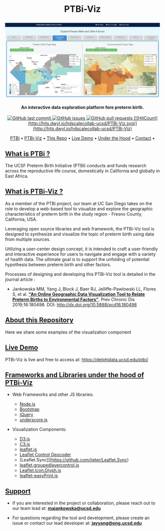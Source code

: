 
<h1 align="center">
 <p>PTBi-Viz</p>
</h1>

<p align="center">
  <a href="https://delphidata.ucsd.edu/ptbi/">
    <img alt="PTBi-Viz" title="PTBi-Viz" src="img/PTBi-Viz-hp.PNG" width="600">
  </a>
</p>

<h4 align="center">An interactive data exploration platform fore preterm birth.</h4>

<p align="center">
    <a href="https://github.com/hdscalecollab-ucsd/PTBi-Viz/commits/master">
    <img src="https://img.shields.io/github/last-commit/hdscalecollab-ucsd/PTBi-Viz.svg?style=flat-square&logo=github&logoColor=white"
         alt="GitHub last commit">
    <a href="https://github.com/hdscalecollab-ucsd/PTBi-Viz/issues">
    <img src="https://img.shields.io/github/issues-raw/hdscalecollab-ucsd/PTBi-Viz.svg?style=flat-square&logo=github&logoColor=white"
         alt="GitHub issues">
    <a href="https://github.com/hdscalecollab-ucsd/PTBi-Viz/pulls">
    <img src="https://img.shields.io/github/issues-pr-raw/hdscalecollab-ucsd/PTBi-Viz.svg?style=flat-square&logo=github&logoColor=white"
         alt="GitHub pull requests">
    <a href="http://hits.dwyl.io/hdscalecollab-ucsd/PTBi-Viz.svg?style=flat-square&logo=github&logoColor=white">
    [![HitCount](http://hits.dwyl.io/hdscalecollab-ucsd/PTBi-Viz.svg)](http://hits.dwyl.io/hdscalecollab-ucsd/PTBi-Viz)
</p>
      
<p align="center">
  <a href="#ptbi">PTBi</a> •
  <a href="#installation">PTBi-Viz</a> •
  <a href="#about">This Repo</a> •
  <a href="#demo">Live Demo</a> •
  <a href="#libs">Under the Hood</a> •
  <a href="#support">Contact</a> •
</p>


## [What is PTBi ?](#ptbi)

The UCSF Preterm Birth Initiative (PTBi) conducts and funds research across the reproductive life course, domestically in California and globally in East Africa.

## [What is PTBi-Viz ?](#ptbi-viz)

As a member of the PTBi project, our team at UC San Diego takes on the role to develop a web-based tool to visualize and explore the geographic characteristics of preterm birth in the study region - Fresno County, California, USA. 

 
Leveraging open source libraries and web framework, the PTBi-Viz tool is designed to synthesize and visualize the topic of preterm birth using data from multiple sources.  

Utilizing a user-center design concept, it is intended to craft a user-friendly and interactive experience for users to navigate and engage with a variety of health data. The ultimate goal is to support the unfolding of potential hypothesis between preterm birth and other factors.

Processes of designing and developing this PTBi-Viz tool is detailed in the journal article : 
- Jankowska MM, Yang J, Block J, Baer RJ, Jelliffe-Pawlowski LL, Flores S, et al. __["An Online Geographic Data Visualization Tool to Relate Preterm Births to Environmental Factors"](http://dx.doi.org/10.5888/pcd16.180498)__. Prev Chronic Dis 2019;16:180498. DOI: http://dx.doi.org/10.5888/pcd16.180498


## [About this Repository](#about)

Here we share some examples of the visualization component

## [Live Demo](#demo)

PTBi-Viz is live and free to access at: https://delphidata.ucsd.edu/ptbi/


## [Frameworks and Libraries under the hood of PTBi-Viz](#libs)
* Web Frameworks and other JS libraries:
  - [Node.js](https://nodejs.org/)
  - [Bootstrap](https://getbootstrap.com)
  - [jQuery](https://jquery.com/)
  - [underscore.js](https://underscorejs.org/)

* Visualization Components:
  - [D3.js](https://d3js.org/)
  - [C3.js](https://c3js.org/)
  - [leaflet.js](https://leafletjs.com/)
  - [Leaflet Control Geocoder](https://github.com/perliedman/leaflet-control-geocoder)
  - [Leaflet.Sync]](https://github.com/jieter/Leaflet.Sync)
  - [leaflet.groupedlayercontrol.js](https://github.com/ismyrnow/leaflet-groupedlayercontrol)
  - [Leaflet.Icon.Glyph.js](https://github.com/Leaflet/Leaflet.Icon.Glyph)
  - [leaflet-easyPrint.js](https://github.com/rowanwins/leaflet-easyPrint)


## [Support](#support)

- If you are interested in the project or collaboration, please reach out to our team lead at: **majankowska@ucsd.edu**

- For questions regarding the tool and development, please create an issue or contact our lead developer at: **jayyang@eng.ucsd.edu**